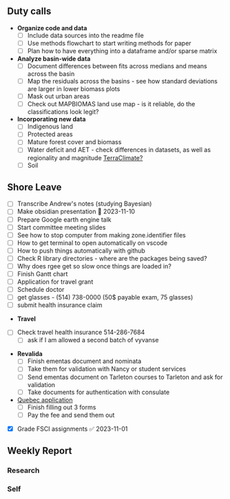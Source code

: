 ## Duty calls
- **Organize code and data**
	- [ ] Include data sources into the readme file
	- [ ] Use methods flowchart to start writing methods for paper
	- [ ] Plan how to have everything into a dataframe and/or sparse matrix
- **Analyze basin-wide data**
	- [ ] Document differences between fits across medians and means across the basin
	- [ ] Map the residuals across the basins - see how standard deviations are larger in lower biomass plots
	- [ ] Mask out urban areas
	- [ ] Check out MAPBIOMAS land use map - is it reliable, do the classifications look legit?
- **Incorporating new data**
	- [ ] Indigenous land
	- [ ] Protected areas
	- [ ] Mature forest cover and biomass
	- [ ] Water deficit and AET - check differences in datasets, as well as regionality and magnitude [TerraClimate?](https://developers.google.com/earth-engine/datasets/catalog/IDAHO_EPSCOR_TERRACLIMATE#bands)
	- [ ] Soil
## Shore Leave
- [ ] Transcribe Andrew's notes (studying Bayesian)
- [ ] Make obsidian presentation 📅 2023-11-10
- [ ] Prepare Google earth engine talk
- [ ] Start committee meeting slides
- [ ] See how to stop computer from making zone.identifier files
- [ ] How to get terminal to open automatically on vscode
- [ ] How to push things automatically with github
- [ ] Check R library directories - where are the packages being saved?
- [ ] Why does rgee get so slow once things are loaded in?
- [ ] Finish Gantt chart
- [ ] Application for travel grant
- [ ] Schedule doctor
- [ ] get glasses - (514) 738-0000 (50$ payable exam, 75 glasses)
- [ ] submit health insurance claim
- **Travel**
- [ ] Check travel health insurance 514-286-7684
	- [ ] ask if I am allowed a second batch of vyvanse

- **Revalida**
	- [ ] Finish ementas document and nominata
	- [ ] Take them for validation with Nancy or student services
	- [ ] Send ementas document on Tarleton courses to Tarleton and ask for validation
	- [ ] Take documents for authentication with consulate

- [Quebec application](https://www.quebec.ca/en/immigration/sponsor-family-member/sponsoring-spouse-conjugal-partner/submitting-undertaking-application)
	- [ ] Finish filling out 3 forms
	- [ ] Pay the fee and send them out

- [x] Grade FSCI assignments ✅ 2023-11-01
## Weekly Report
### Research

### Self

